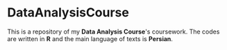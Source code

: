 # DataAnalysisCourse

This is a repository of my **Data Analysis Course**'s coursework. The codes are written in **R** and the main language of texts is **Persian**.
